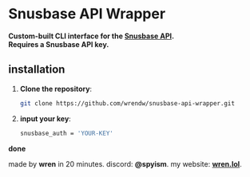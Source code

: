 # Snusbase API Wrapper

<strong>Custom-built CLI interface for the <a href="https://snusbase.com">Snusbase API</a>.</strong>  
<strong>Requires a Snusbase API key.</strong>

## installation

1. <strong>Clone the repository</strong>:
   ```bash
   git clone https://github.com/wrendw/snusbase-api-wrapper.git

1. <strong>input your key</strong>:
   ```bash
   snusbase_auth = 'YOUR-KEY'

<strong>done</strong>

made by <strong>wren</strong> in 20 minutes.
discord: <strong>@spyism</strong>.
my website: <strong><a href="https://wren.lol/">wren.lol</a></strong>.

